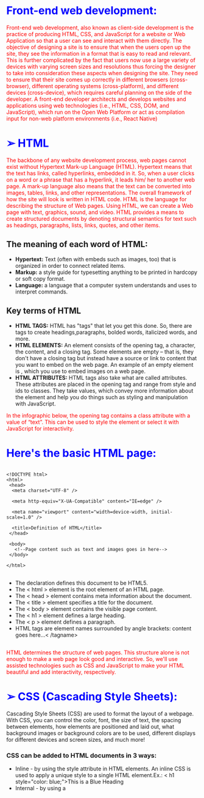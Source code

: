 <h1>Front-end web development:</h1>

Front-end web development, also known as client-side development is the 
practice of producing HTML, CSS, and JavaScript for a website or Web 
Application so that a user can see and interact with them directly. The 
objective of designing a site is to ensure that when the users open up the site, 
they see the information in a format that is easy to read and relevant. This is 
further complicated by the fact that users now use a large variety of devices 
with varying screen sizes and resolutions thus forcing the designer to take into 
consideration these aspects when designing the site. They need to ensure that 
their site comes up correctly in different browsers (cross-browser), different 
operating systems (cross-platform), and different devices (cross-device), 
which requires careful planning on the side of the developer. A front-end 
developer architects and develops websites and applications using web 
technologies (i.e., HTML, CSS, DOM, and JavaScript), which run on the Open 
Web Platform or act as compilation input for non-web platform environments 
(i.e., React Native)


<h1>➢ HTML</h1> 

The backbone of any website development process, web pages cannot exist 
without Hypertext Mark-up Language (HTML). 
Hypertext means that the text has links, called hyperlinks, embedded in it. So, when 
a user clicks on a word or a phrase that has a hyperlink, it leads him/ her to another 
web page. A mark-up language also means that the text can be converted into 
images, tables, links, and other representations. The overall framework of how the 
site will look is written in HTML code. 
 HTML is the language for describing the structure of Web pages. 
Using HTML, we can create a Web page with text, graphics, sound, and video. HTML 
provides a means to create structured documents by denoting structural semantics 
for text such as headings, paragraphs, lists, links, quotes, and other items. 


<h2>The meaning of each word of HTML:</h2>

- **Hypertext:** Text (often with embeds such as images, too) that is organized in order to connect related items.
- **Markup:** a style guide for typesetting anything to be printed in hardcopy or soft copy format.
- **Language:** a language that a computer system understands and uses to interpret commands. 

<h2>Key terms of  HTML</h2>
  
- **HTML TAGS:** HTML has "tags" that let you get this done. So, there are tags to create headings,paragraphs, bolded words, italicized words, and more. 
- **HTML ELEMENTS:** An element consists of the opening tag, a character, the content, and a closing tag. Some elements are empty – that is, they don't have a closing tag but instead have a source or link to content that you want to embed on the web page. An example of an empty element is <img>, which you use to embed images on a web page. 
- **HTML ATTRIBUTES:** HTML tags also take what are called attributes. These attributes are placed in the opening tag and range from style and ids to classes. They take values, which convey more information about the element and help you do things such as styling and manipulation with JavaScript. 


In the infographic below, the opening tag contains a class attribute with a value 
of “text”. This can be used to style the element or select it with JavaScript for 
interactivity. 

<h1>Here's the basic HTML page:</h1>

```

<!DOCTYPE html>
<html>
 <head>
  <meta charset="UTF-8" />
    
  <meta http-equiv="X-UA-Compatible" content="IE=edge" />
    
  <meta name="viewport" content="width=device-width, initial-scale=1.0" />
    
  <title>Definition of HTML</title>
 </head>
 
 <body>
   <!--Page content such as text and images goes in here-->
 </body>
 
</html> 
```

##
- The <!DOCTYPE html> declaration defines this document to be HTML5.
- The < html > element is the root element of an HTML page. 
- The < head > element contains meta information about the document. 
- The < title > element specifies a title for the document. 
- The < body > element contains the visible page content.
- The < h1 > element defines a large heading.
- The < p > element defines a paragraph.
- HTML tags are element names surrounded by angle brackets:  <tagname>content goes here...< /tagname>
##
  
  
HTML determines the structure of web pages. This structure alone is not enough to
make a web page look good and interactive. So, we'll use assisted technologies such
as CSS and JavaScript to make your HTML beautiful and add interactivity,
respectively.
  
  <h1>        ➢ CSS (Cascading Style Sheets):</h1>
Cascading Style Sheets (CSS) are used to format the layout of a webpage. With CSS, you
can control the color, font, the size of text, the spacing between elements, how elements
are positioned and laid out, what background images or background colors are to be
used, different displays for different devices and screen sizes, and much more!
  
  
  <h3> CSS can be added to HTML documents in 3 ways:</h3>
  
-   Inline - by using the style attribute in HTML elements. An inline CSS is used to apply a unique style to a single HTML element.Ex.: < h1 style="color: blue;">This is a Blue Heading</h1 >
-   Internal - by using a <style> element in the <head> section. Aninternal CSS is used to define a style for a single HTML page. Aninternal CSS is defined in the<head> section of an HTML page, within a <style> element.Ex:<style>body {background-color: powder blue;}h1 {color: blue;}p {color: red;}
-   External - by using an external CSS file. An external style sheet is used to define the style for many HTML pages. With an external style sheet, you can change the look of an entire website, by changing one file! To use an external style sheet, add a link to it in the <head> section of the HTML page. Ex: <link rel="stylesheet" href="styles.css">
  
  
  <h1>➢ JavaScript</h1>
  A multi-paradigm language, JavaScript supports event-driven, functional, and imperative programming styles. It is used to transform a static HTML page into a dynamic interface. JavaScript code can use the DOM to manipulate a web page in response to events, such as user input. JavaScript code can also actively retrieve content from the web as well as react to server-side events using a technique called AJAX. An essential part of web applications, most websites use it for client-side page behavior and all major web browsers have a dedicated JavaScript engine to execute it.

- Loosely typed scripting language.
- JavaScript function is called when an event occurs on a page.
  
##
  
**In this case, if we break down the three technologies – HTML, CSS, and JavaScript –like a human body.**
  
- HTML is the skeleton.
- CSS is the skin.
- JavaScript is the circulatory, digestive, and respiratory systems that bring the structure and the skin to life. 
  
##
  
  <h1> ➢ Frameworks and Libraries</h1>
  
A web framework (WF) or web application framework (WAF) is a software
framework that is designed to support the development of web applications
including web services, web resources, and web APIs.
Web frameworks provide a standard way to build and deploy web applications on
the World Wide Web. Web frameworks aim to automate the overhead associated
with common activities performed in web development.
For example, many web frameworks provide libraries for database access,
templating frameworks, and session management, and they often promote code
reuse. Although they often target the development of dynamic websites, they are
also applicable to static websites.

 <h1>❖ Bootstrap</h1>
• Bootstrap is the most popular HTML, CSS, and JavaScript framework for
developing a responsive and mobile-friendly website.
 
• It is free to download and use.
 
• It is very easy to use. Anybody having basic knowledge of HTML and CSS can use
Bootstrap.
 
• It is a front-end framework used for easier and faster web development.
 
• It includes HTML and CSS-based design templates for typography, forms, buttons,
tables, navigation, modals, image carousels, and many others.
 
• It can also use JavaScript plug-ins.
 
• It facilitates you to create responsive designs.
 
• It is compatible with most browsers like Chrome, Firefox, Internet Explorer, Safari
and Opera, etc.

